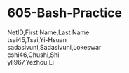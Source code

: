 # 605-Bash-Practice  

NetID,First Name,Last Name  
tsai45,Tsai,Yi-Hsuan  
sadasivuni,Sadasivuni,Lokeswar  
cshi46,Chushi,Shi  
yli967,Yezhou,Li  
